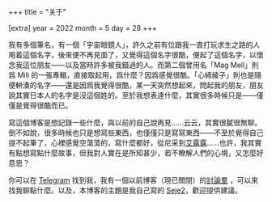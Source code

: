 +++
title = "关于"

[extra]
year = 2022
month = 5
day = 28
+++

我有多個筆名，有一個「宇宙眼鏡人」，許久之前有位跟我一直打玩求生之路的人用着這個名字，後來便不再見面了，又覺得這個名字很酷，便起了這個名字，以懷念我這位朋友——以及當時許多被我錯過的人。而第二個曾用名「Mag Mell」則爲 Mili 的一張專輯，直接取起用，爲什麼？因爲感覺很酷。「心綺綾子」則也是隨便軿湊的名字——還是因爲我覺得很酷，某一天突然想起來，問起我的朋友，朋友說其實日本人的名字是沒這個姓的。至於我想表達什麼，其實很多時候只是——僅僅是覺得很酷而已。

寫這個博客是想記錄一些什麼，與以前的自己說再見……云云，其實很膩很無聊。倒不如說，很多時候也只是想寫些東西，也僅僅只是寫寫東西——不至於覺得自己提不起筆了，心裡感覺空蕩蕩的，寫什麼都好，從尼采到[艾露露](https://space.bilibili.com/1501380958)……也許，我其實有點想寫點什麼故事，但我對人實在是所知甚少，若不瞭解人們的心境，又怎麼好意思？

你可以在 [Telegram](https://t.me/jyuzoungaangengjan) 找到我，我有一個以前博客（現已關閉）的[討論羣](https://t.me/utopiosphere_chat) ，可以來找我聊點什麼。以及，本博客的主題是我自己寫的 [Seje2](https://www.getzola.org/themes/seje2/)，歡迎提供建議。